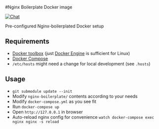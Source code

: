 #Nginx Boilerplate Docker image

[![Chat](https://img.shields.io/gitter/room/gitterHQ/gitter.svg)](https://gitter.im/nginx-boilerplate/nginx-boilerplate-docker)

Pre-configured Nginx-boilerplated Docker setup

## Requirements
 * [Docker toolbox](https://www.docker.com/docker-toolbox) (just [Docker Engine](https://www.docker.com/docker-engine) is sufficient for Linux) 
 * [Docker Compose](https://docs.docker.com/compose/install/)
 * `/etc/hosts` might need a change for local development (see `.hosts`) 

## Usage
 * `git submodule update --init`
 * Modify `nginx-boilerplate/` contents according to your needs
 * Modify `docker-compose.yml` as you see fit
 * Run `docker-compose up`
 * Open `http://127.0.0.1` in browser
 * Auto-reload nginx config for convenience `watch docker-compose exec nginx nginx -s reload`
